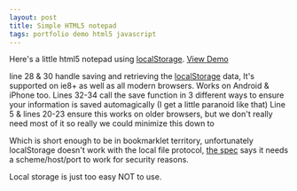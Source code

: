 ```yaml
---
layout: post
title: Simple HTML5 notepad
tags: portfolio demo html5 javascript
---
```


Here's a little html5 notepad using [localStorage](http://caniuse.com/#namevalue-storage). [View Demo](http://jkirchartz.com/demos/HTML5notepad.html)

<script src="https://gist.github.com/1394920.js?file=html5%20notepad">
</script>

line 28 &amp; 30 handle saving and retrieving the
[localStorage](http://en.wikipedia.org/wiki/Web_Storage) data, It's supported
on ie8+ as well as all modern browsers. Works on Android &amp; iPhone too. Lines
32-34 call the save function in 3 different ways to ensure your information is
saved automagically (I get a little paranoid like that) Line 5 &amp; lines 20-23
ensure this works on older browsers, but we don't really need most of it so
really we could minimize this down to

<script src="https://gist.github.com/1394920.js?file=html5notepad-small">
</script>

Which is short enough to be in bookmarklet territory, unfortunately
localStorage doesn't work with the local file protocol, [the
spec](http://dev.w3.org/html5/webstorage/#the-localstorage-attribute) says it
needs a scheme/host/port to work for security reasons.

Local storage is just too easy NOT to use.
